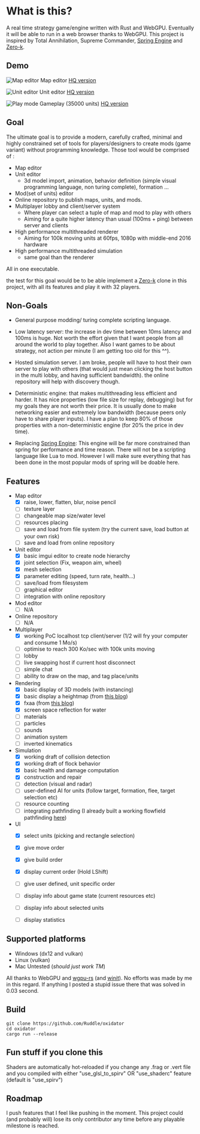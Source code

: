 # What is this?

A real time strategy game/engine written with Rust and WebGPU.
Eventually it will be able to run in a web browser thanks to WebGPU.
This project is inspired by Total Annihilation, Supreme Commander, [Spring Engine](https://springrts.com/) and [Zero-k](https://zero-k.info/).

## Demo

![Map editor](etc/map_editor.gif)
Map editor [HQ version](https://streamable.com/e5zdj)

![Unit editor](etc/unit_editor.gif)
Unit editor [HQ version](https://streamable.com/ywr44)

![Play mode](etc/play.gif)
Gameplay (35000 units) [HQ version](https://streamable.com/499j0)



## Goal

The ultimate goal is to provide a modern, carefully crafted, minimal and highly constrained set of tools for players/designers to create mods (game variant) without programming knowledge. 
Those tool would be comprised of :
- Map editor
- Unit editor
    * 3d model import, animation, behavior definition (simple visual programming language, non turing complete), formation ...
- Mod(set of units) editor
- Online repository to publish maps, units, and mods.
- Multiplayer lobby and client/server system
    * Where player can select a tuple of map and mod to play with others
    * Aiming for a quite higher latency than usual (100ms + ping) between server and clients
- High performance multithreaded renderer 
    * Aiming for 100k moving units at 60fps, 1080p with middle-end 2016 hardware
- High performance multithreaded simulation
    * same goal than the renderer

All in one executable.

the test for this goal would be to be able implement a [Zero-k](https://zero-k.info/) clone in this project, with all its features and play it with 32 players.

## Non-Goals

* General purpose modding/ turing complete scripting language.

* Low latency server: the increase in dev time between 10ms latency and 100ms is huge. Not worth the effort given that I want people from all around the world to play together. Also I want games to be about strategy, not action per minute (I am getting too old for this ^^).

* Hosted simulation server. I am broke, people will have to host their own server to play with others (that would just mean clicking the host button in the multi lobby, and having sufficient bandwidth). the online repository will help with discovery though.  

* Deterministic engine: that makes multithreading less efficient and harder. It has nice properties (low file size for replay, debugging) but for my goals they are not worth their price. It is usually done to make networking easier and extremely low bandwidth (because peers only have to share player inputs). I have a plan to keep 80% of those properties with a non-deterministic engine (for 20% the price in dev time). 

* Replacing [Spring Engine](https://springrts.com/): This engine will be far more constrained than spring for performance and time reason. There will not be a scripting language like Lua to mod. However I will make sure everything that has been done in the most popular mods of spring will be doable here. 

## Features

- Map editor
    - [x] raise, lower, flatten, blur, noise pencil
    - [ ] texture layer
    - [ ] changeable map size/water level
    - [ ] resources placing
    - [ ] save and load from file system (try the current save, load button at your own risk)
    - [ ] save and load from online repository  

- Unit editor
    - [x] basic imgui editor to create node hierarchy
    - [x] joint selection (Fix, weapon aim, wheel)
    - [x] mesh selection
    - [x] parameter editing (speed, turn rate, health...)
    - [ ] save/load from filesystem
    - [ ] graphical editor
    - [ ] integration with online repository

- Mod editor
    - [ ] N/A

- Online repository
    - [ ] N/A

- Multiplayer
    - [x] working PoC localhost tcp client/server (1/2 will fry your computer and consume 1 Mo/s) 
    - [ ] optimise to reach 300 Ko/sec with 100k units moving
    - [ ] lobby
    - [ ] live swapping host if current host disconnect
    - [ ] simple chat
    - [ ] ability to draw on the map, and tag place/units
- Rendering 
    - [x] basic display of 3D models (with instancing)
    - [x] basic display a heightmap (from [this blog](http://casual-effects.blogspot.com/2014/04/fast-terrain-rendering-with-continuous.html)) 
    - [x] fxaa (from [this blog](http://blog.simonrodriguez.fr/articles/30-07-2016_implementing_fxaa.html))
    - [x] screen space reflection for water
    - [ ] materials
    - [ ] particles
    - [ ] sounds
    - [ ] animation system
    - [ ] inverted kinematics

- Simulation 
    - [x] working draft of collision detection
    - [x] working draft of flock behavior
    - [x] basic health and damage computation
    - [x] construction and repair
    - [ ] detection (visual and radar)
    - [ ] user-defined AI for units (follow target, formation, flee, target selection etc)
    - [ ] resource counting
    - [ ] integrating pathfinding (I already built a working flowfield pathfinding [here](https://github.com/Ruddle/rustfield))
    
- UI
    - [x] select units (picking and rectangle selection)
    - [x] give move order
    - [x] give build order
    - [x] display current order (Hold LShift)
    - [ ] give user defined, unit specific order
    - [ ] display info about game state (current resources etc)
    - [ ] display info about selected units
    - [ ] display statistics


## Supported platforms

 * Windows (dx12 and vulkan)
 * Linux (vulkan)
 * Mac Untested (*should just work TM*)

All thanks to WebGPU and [wgpu-rs](https://github.com/gfx-rs/wgpu-rs) (and [winit](https://github.com/rust-windowing/winit)). No efforts was made by me in this regard. If anything I posted a stupid issue there that was solved in 0.03 second.
 
## Build

```text
git clone https://github.com/Ruddle/oxidator
cd oxidator
cargo run --release
```

## Fun stuff if you clone this

Shaders are automatically hot-reloaded if you change any .frag or .vert file and you compiled with either "use_glsl_to_spirv" OR "use_shaderc" feature (default is "use_spirv")

## Roadmap

I push features that I feel like pushing in the moment. 
This project could (and probably will) lose its only contributor any time before any playable milestone is reached.